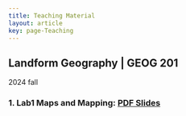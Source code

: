 ```yaml
---
title: Teaching Material
layout: article
key: page-Teaching
---
```



## Landform Geography | GEOG 201
2024 fall
### 1. Lab1 Maps and Mapping: [PDF Slides](/Teaching_slides/Maps_and_Mapping.pdf)
